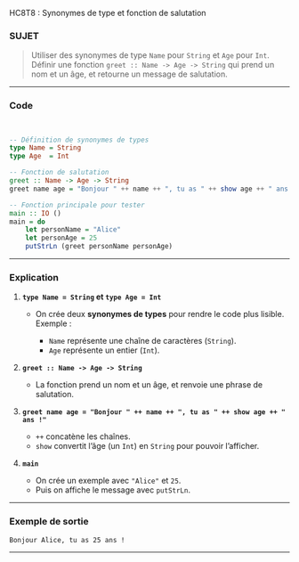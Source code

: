 HC8T8 : Synonymes de type et fonction de salutation

### SUJET 

> Utiliser des synonymes de type `Name` pour `String` et `Age` pour `Int`.
> Définir une fonction `greet :: Name -> Age -> String` qui prend un nom et un âge, et retourne un message de salutation.

---

###  Code
```haskell


-- Définition de synonymes de types
type Name = String
type Age  = Int

-- Fonction de salutation
greet :: Name -> Age -> String
greet name age = "Bonjour " ++ name ++ ", tu as " ++ show age ++ " ans !"

-- Fonction principale pour tester
main :: IO ()
main = do
    let personName = "Alice"
    let personAge = 25
    putStrLn (greet personName personAge)
```

---

###  Explication

1. **`type Name = String` et `type Age = Int`**

   * On crée deux **synonymes de types** pour rendre le code plus lisible.
     Exemple :

     * `Name` représente une chaîne de caractères (`String`).
     * `Age` représente un entier (`Int`).

2. **`greet :: Name -> Age -> String`**

   * La fonction prend un nom et un âge, et renvoie une phrase de salutation.

3. **`greet name age = "Bonjour " ++ name ++ ", tu as " ++ show age ++ " ans !"`**

   * `++` concatène les chaînes.
   * `show` convertit l’âge (un `Int`) en `String` pour pouvoir l’afficher.

4. **`main`**

   * On crée un exemple avec `"Alice"` et `25`.
   * Puis on affiche le message avec `putStrLn`.

---

###  Exemple de sortie

```
Bonjour Alice, tu as 25 ans !
```

---
